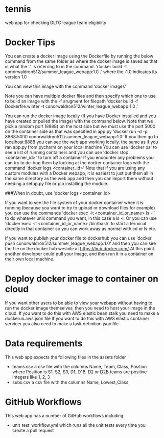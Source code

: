 # tennis
web app for checking DLTC league team eligibility

# Docker Tips
You can create a docker image using the Dockerfile by running the below command from the same folder as where the docker image is saved as that is what the '.' is referring to in the command.
'docker build -t conorwaldron512/summer_league_webapp:1.0 .' where the :1.0 indicates its version 1.0

You can view this image with the command 'docker images'

Note you can have multiple docker files and then specify which one to use to build an image with the -f arugment for filepath 'docker build -f Dockerfile.winter -t conorwaldron512/winter_league_webapp:1.0 .'

You can run the docker image locally (if you have Docker installed and you have created or pulled the image) with the command below. Note that we pick a random port (8888) on the host side but we must use the port 5000 on the container side as that was specified in app.py
'docker run -d -p 8888:5000 conorwaldron512/summer_league_webapp:1.0'
If you then go to localhost:8888 you can see the web app working locally, the same as if you ran app.py from pycharm on your local machine
You can use 'docker ps' to see a list of running containers and you can use 'docker stop <container_id>' to turn off a container
If you encounter any problems you can try to de-bug them by looking at the docker container logs with the command 'docker logs <container_id>'
Note that if you are using any custom modules with a Docker webapp, it is easiest to just put them all in the same directory as the web app and then you can import them without needing a setup.py file or pip installing the module.

###When in doubt, use 'docker logs <container_id>

If you want to see the file system of your docker container when it is running (because you want to try to upload or download files for example) you can use the commands 'docker exec -it <container_id_or_name> ls -l' to do whatever unix command you want, in this case a ls -l. Or you can use 'docker exec -it <container_id_or_name> /bin/bash' to start a terminal directly in that container so you can work away as normal with cd or ls etc.

If you want to publish your docker file to dockerhub you can use 'docker push conorwaldron512/summer_league_webapp:1.0' and then you can see the file on the docker hub wesbite at https://hub.docker.com/
At this point another developer could pull your image, and then run it in a container on their own local machine.

# Deploy docker image to container on cloud
If you want other users to be able to view your webapp without having to run the docker image themselves, then you need to host your image in the cloud.
If you want to do this with AWS elastic bean stalk you need to make a dockerun.aws.json file
If you want to do this with AWS elastic container servicer you also need to make a task definition json file.

# Data requirements
This web app expects the following files in the assets folder
* teams.csv a csv file with the columns Name, Team, Class, Position where Position is S1, S2, S3, D1, D1B, D2 or D2B teams are positive integers like 1, 2, 3
* subs.csv a csv file with the columns Name, Lowest_Class

# GitHub Workflows
This web app has a number of GitHub workflows including
* unit_test_workflow.yml which runs all the unit tests every time you create a pull request

